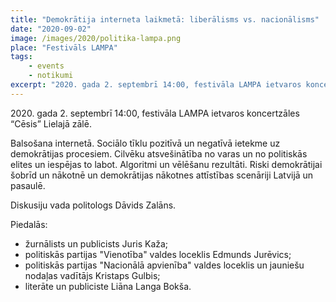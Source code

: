 ```yaml
---
title: "Demokrātija interneta laikmetā: liberālisms vs. nacionālisms"
date: "2020-09-02"
image: /images/2020/politika-lampa.png
place: "Festivāls LAMPA"
tags:
    - events
    - notikumi
excerpt: "2020. gada 2. septembrī 14:00, festivāla LAMPA ietvaros koncertzāles “Cēsis” Lielajā zālē. Riski demokrātijai šobrīd un nākotnē un demokrātijas nākotnes attīstības scenāriji Latvijā un pasaulē."
---
```


2020\. gada 2. septembrī 14:00, festivāla LAMPA ietvaros koncertzāles “Cēsis” Lielajā zālē.

Balsošana internetā. Sociālo tīklu pozitīvā un negatīvā ietekme uz demokrātijas procesiem. Cilvēku atsvešinātība no varas un no politiskās elites un iespējas to labot. Algoritmi un vēlēšanu rezultāti. Riski demokrātijai šobrīd un nākotnē un demokrātijas nākotnes attīstības scenāriji Latvijā un pasaulē.

Diskusiju vada politologs Dāvids Zalāns.

Piedalās:

- žurnālists un publicists Juris Kaža;
- politiskās partijas "Vienotība" valdes loceklis Edmunds Jurēvics;
- politiskās partijas "Nacionālā apvienība" valdes loceklis un jauniešu nodaļas vadītājs Kristaps Gulbis;
- literāte un publiciste Liāna Langa Bokša.
